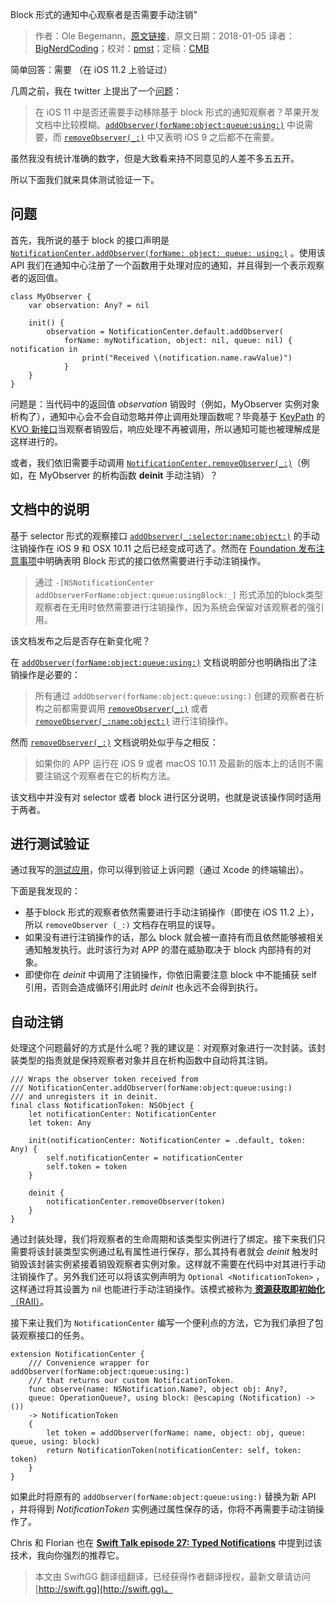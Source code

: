 Block 形式的通知中心观察者是否需要手动注销"

> 作者：Ole Begemann，[原文链接](https://oleb.net/blog/2018/01/notificationcenter-removeobserver/)，原文日期：2018-01-05
> 译者：[BigNerdCoding](https://bignerdcoding.com/)；校对：[pmst](http://www.jianshu.com/users/596f2ba91ce9/latest_articles)；定稿：[CMB](https://github.com/chenmingbiao)
  










简单回答：需要 （在 iOS 11.2 上验证过）

几周之前，我在 twitter 上提出了一个[问题](https://twitter.com/olebegemann/status/938085544780877824)：

> 在 iOS 11 中是否还需要手动移除基于 block 形式的通知观察者？苹果开发文档中比较模糊。[`addObserver(forName:object:queue:using:)`](https://developer.apple.com/documentation/foundation/notificationcenter/1411723-addobserver) 中说需要，而 [`removeObserver(_:)`](https://developer.apple.com/documentation/foundation/notificationcenter/1413994-removeobserver) 中又表明 iOS 9 之后都不在需要。

虽然我没有统计准确的数字，但是大致看来持不同意见的人差不多五五开。

所以下面我们就来具体测试验证一下。



## 问题

首先，我所说的基于 block 的接口声明是 [`NotificationCenter.addObserver(forName: object: queue: using:)`](https://developer.apple.com/documentation/foundation/notificationcenter/1411723-addobserver) 。使用该 API 我们在通知中心注册了一个函数用于处理对应的通知，并且得到一个表示观察者的返回值。

    
    class MyObserver {
        var observation: Any? = nil
    
        init() {
            observation = NotificationCenter.default.addObserver(
                forName: myNotification, object: nil, queue: nil) { notification in
                    print("Received \(notification.name.rawValue)")
                }
        }
    }

问题是：当代码中的返回值 *observation* 销毁时（例如，MyObserver 实例对象析构了），通知中心会不会自动忽略并停止调用处理函数呢？毕竟基于 [KeyPath](https://developer.apple.com/documentation/swift/key_path_expressions) 的 [KVO 新接口](http://skyefreeman.io/programming/2017/06/28/kvo-in-ios11.html)当观察者销毁后，响应处理不再被调用，所以通知可能也被理解成是这样进行的。

或者，我们依旧需要手动调用 [`NotificationCenter.removeObserver(_:)`](https://developer.apple.com/documentation/foundation/notificationcenter/1413994-removeobserver)（例如，在 MyObserver 的析构函数 **deinit** 手动注销）？

## 文档中的说明

基于 selector 形式的观察接口 [`addObserver(_:selector:name:object:)`](https://developer.apple.com/documentation/foundation/notificationcenter/1415360-addobserver) 的手动注销操作在 iOS 9 和 OSX 10.11 之后已经变成可选了。然而在 [Foundation 发布注意事项](https://developer.apple.com/library/archive/releasenotes/Foundation/RN-FoundationOlderNotes/index.html#10_11NotificationCenter)中明确表明 Block 形式的接口依然需要进行手动注销操作。

> 通过 `-[NSNotificationCenter addObserverForName:object:queue:usingBlock:_]` 形式添加的block类型观察者在无用时依然需要进行注销操作，因为系统会保留对该观察者的强引用。

该文档发布之后是否存在新变化呢？

在 [`addObserver(forName:object:queue:using:)`](https://developer.apple.com/documentation/foundation/notificationcenter/1411723-addobserver) 文档说明部分也明确指出了注销操作是必要的：

> 所有通过 `addObserver(forName:object:queue:using:)` 创建的观察者在析构之前都需要调用 [`removeObserver(_:)`](https://developer.apple.com/documentation/foundation/notificationcenter/1413994-removeobserver) 或者 [`removeObserver(_:name:object:)`](https://developer.apple.com/documentation/foundation/notificationcenter/1407263-removeobserver) 进行注销操作。

然而 [`removeObserver(_:)`](https://developer.apple.com/documentation/foundation/notificationcenter/1413994-removeobserver) 文档说明处似乎与之相反：

> 如果你的 APP 运行在 iOS 9 或者 macOS 10.11 及最新的版本上的话则不需要注销这个观察者在它的析构方法。

该文档中并没有对 selector 或者 block 进行区分说明，也就是说该操作同时适用于两者。

## 进行测试验证

通过我写的[测试应用](https://github.com/ole/NotificationUnregistering)，你可以得到验证上诉问题（通过 Xcode 的终端输出）。

下面是我发现的：

* 基于block 形式的观察者依然需要进行手动注销操作（即使在 iOS 11.2 上），所以 `removeObserver (_:)` 文档存在明显的误导。
* 如果没有进行注销操作的话，那么 block 就会被一直持有而且依然能够被相关通知触发执行。此时该行为对 APP 的潜在威胁取决于 block 内部持有的对象。
* 即使你在 *deinit* 中调用了注销操作，你依旧需要注意 block 中不能捕获 self 引用，否则会造成循环引用此时 *deinit* 也永远不会得到执行。

## 自动注销

处理这个问题最好的方式是什么呢？我的建议是：对观察对象进行一次封装。该封装类型的指责就是保持观察者对象并且在析构函数中自动将其注销。

    
    /// Wraps the observer token received from 
    /// NotificationCenter.addObserver(forName:object:queue:using:)
    /// and unregisters it in deinit.
    final class NotificationToken: NSObject {
        let notificationCenter: NotificationCenter
        let token: Any
    
        init(notificationCenter: NotificationCenter = .default, token: Any) {
            self.notificationCenter = notificationCenter
            self.token = token
        }
    
        deinit {
            notificationCenter.removeObserver(token)
        }
    }

通过封装处理，我们将观察者的生命周期和该类型实例进行了绑定。接下来我们只需要将该封装类型实例通过私有属性进行保存，那么其持有者就会 *deinit* 触发时销毁该封装实例紧接着销毁观察者实例对象。这样就不需要在代码中对其进行手动注销操作了。另外我们还可以将该实例声明为 `Optional <Notification​Token>` ，这样通过将其设置为 nil 也能进行手动注销操作。该模式被称为[ **资源获取即初始化** （RAII）](https://en.wikipedia.org/wiki/Resource_acquisition_is_initialization)。

接下来让我们为 `NotificationCenter` 编写一个便利点的方法，它为我们承担了包装观察接口的任务。 

    
    extension NotificationCenter {
        /// Convenience wrapper for addObserver(forName:object:queue:using:)
        /// that returns our custom NotificationToken.
        func observe(name: NSNotification.Name?, object obj: Any?, 
        queue: OperationQueue?, using block: @escaping (Notification) -> ())
        -> NotificationToken
        {
            let token = addObserver(forName: name, object: obj, queue: queue, using: block)
            return NotificationToken(notificationCenter: self, token: token)
        }
    }

如果此时将原有的 `addObserver(forName:​object:​queue:​using:)` 替换为新 API ，并将得到 *NotificationToken* 实例通过属性保存的话，你将不再需要手动注销操作了。

Chris 和 Florian 也在 [**Swift Talk episode 27: Typed Notifications**](https://talk.objc.io/episodes/S01E27-typed-notifications-part-1) 中提到过该技术，我向你强烈的推荐它。
> 本文由 SwiftGG 翻译组翻译，已经获得作者翻译授权，最新文章请访问 [http://swift.gg](http://swift.gg)。